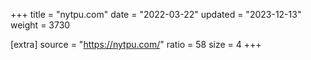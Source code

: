 +++
title = "nytpu.com"
date = "2022-03-22"
updated = "2023-12-13"
weight = 3730

[extra]
source = "https://nytpu.com/"
ratio = 58
size = 4
+++
